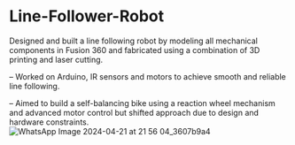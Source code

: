 # Line-Follower-Robot

Designed and built a line following robot by modeling all mechanical components in Fusion 360 and fabricated
using a combination of 3D printing and laser cutting.

– Worked on Arduino, IR sensors and motors to achieve smooth and reliable line following.

– Aimed to build a self-balancing bike using a reaction wheel mechanism and advanced motor control but shifted
approach due to design and hardware constraints.
![WhatsApp Image 2024-04-21 at 21 56 04_3607b9a4](https://github.com/user-attachments/assets/ce79b7bc-ed4e-4524-8ea9-e2d2d211ab9c)
